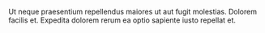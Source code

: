 Ut neque praesentium repellendus maiores ut aut fugit molestias.
Dolorem facilis et.
Expedita dolorem rerum ea optio sapiente iusto repellat et.